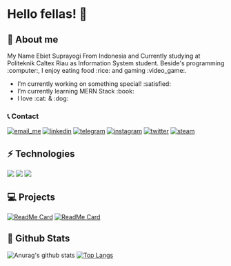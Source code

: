 # Hello fellas! 👋

## :boy: About me
<p align='left'>My Name Ebiet Suprayogi From Indonesia and Currently studying at Politeknik Caltex Riau as Information System student. Beside's programming :computer:, I enjoy eating food :rice: and gaming :video_game:.</p>
<ul>
  <li> I’m currently working on something special! :satisfied:</li>
  <li> I’m currently learning MERN Stack :book:</li>
  <li> I love :cat: & :dog:</li>
 </ul>

### 📞 Contact
<a href="mailto:ebietsy@outlook.co.id">![email_me](https://user-images.githubusercontent.com/17777357/92083462-44c64580-edf0-11ea-8ece-7288bc8d719b.png)</a>
<a href="https://www.linkedin.com/in/ebietsy/">![linkedin](https://user-images.githubusercontent.com/17777357/92083474-4b54bd00-edf0-11ea-9d33-6ac50e89d40f.png)</a>
<a href="https://t.me/ebietsy">![telegram](https://user-images.githubusercontent.com/17777357/92083498-53acf800-edf0-11ea-8c7c-b5809ae74d9b.png)</a>
<a href="https://instagram.com/ebietsy">![instagram](https://user-images.githubusercontent.com/17777357/92083471-4a239000-edf0-11ea-84c1-3d944b623984.png)</a>
<a href="https://twitter.com/ebietsuprayogi">![twitter](https://user-images.githubusercontent.com/17777357/92083510-57407f00-edf0-11ea-9a8c-65b55b4c0b6f.png)</a>
<a href="https://steamcommunity.com/id/ebietsy/">![steam](https://user-images.githubusercontent.com/17777357/92083491-51e33480-edf0-11ea-8d7a-220f6260dd17.png)</a>

## :zap: Technologies
<a href="#"><img src="https://img.shields.io/badge/php-%23777BB4.svg?&style=for-the-badge&logo=php&logoColor=white"/></a>
<a href="#"><img src="https://img.shields.io/badge/java-%23ED8B00.svg?&style=for-the-badge&logo=java&logoColor=white"/></a>
<a href="#"><img src="https://img.shields.io/badge/mysql-%2300f.svg?&style=for-the-badge&logo=mysql&logoColor=white"/></a>


## 💻 Projects
[![ReadMe Card](https://github-readme-stats.vercel.app/api/pin/?username=stevenfernandes&repo=himasistifowebsite&theme=cobalt)](https://github.com/stevenfernandes/himasistifowebsite)
[![ReadMe Card](https://github-readme-stats.vercel.app/api/pin/?username=stevenfernandes&repo=SIAKMS&theme=cobalt)](https://github.com/stevenfernandes/SIAKMS)


## :beginner: Github Stats
![Anurag's github stats](https://github-readme-stats.vercel.app/api?username=stevenfernandes&show_icons=true&theme=cobalt)
[![Top Langs](https://github-readme-stats.vercel.app/api/top-langs/?username=stevenfernandes&hide=css,tsql&show_icons=true&theme=cobalt)](https://github.com/stevenfernandes)

